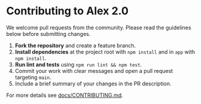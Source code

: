 # Contributing to Alex 2.0

We welcome pull requests from the community. Please read the guidelines below before submitting changes.

1. **Fork the repository** and create a feature branch.
2. **Install dependencies** at the project root with `npm install` and in `app` with `npm install`.
3. **Run lint and tests** using `npm run lint && npm test`.
4. Commit your work with clear messages and open a pull request targeting `main`.
5. Include a brief summary of your changes in the PR description.

For more details see [docs/CONTRIBUTING.md](docs/CONTRIBUTING.md).
